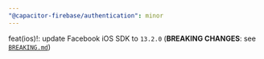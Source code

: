 ```yaml
---
"@capacitor-firebase/authentication": minor
---
```


feat(ios)!: update Facebook iOS SDK to `13.2.0` (**BREAKING CHANGES**: see [`BREAKING.md`](https://github.com/robingenz/capacitor-firebase/tree/main/packages/authentication/BREAKING.md))
